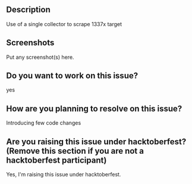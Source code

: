 
## Description
Use of a single collector to scrape 1337x target

## Screenshots
Put any screenshot(s) here.

## Do you want to work on this issue?
yes

## How are you planning to resolve on this issue?
Introducing few code changes

## Are you raising this issue under hacktoberfest? (Remove this section if you are not a hacktoberfest participant)
Yes, I'm raising this issue under hacktoberfest.
